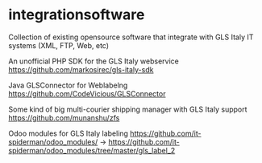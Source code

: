 # integrationsoftware
Collection of existing opensource software that integrate with GLS Italy IT systems (XML, FTP, Web, etc)

An unofficial PHP SDK for the GLS Italy webservice
https://github.com/markosirec/gls-italy-sdk

Java GLSConnector for Weblabelng
https://github.com/CodeVicious/GLSConnector

Some kind of big multi-courier shipping manager with GLS Italy support
https://github.com/munanshu/zfs

Odoo modules for GLS Italy labeling
https://github.com/it-spiderman/odoo_modules/ -> https://github.com/it-spiderman/odoo_modules/tree/master/gls_label_2
